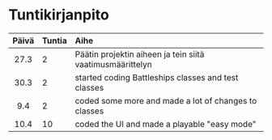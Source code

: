 # Tuntikirjanpito

|Päivä|Tuntia|Aihe|
|:----:|:-----|:-----|
|27.3|2|Päätin projektin aiheen ja tein siitä vaatimusmäärittelyn|
|30.3|2|started coding Battleships classes and test classes|
|9.4|2|coded some more and made a lot of changes to classes|
|10.4|10|coded the UI and made a playable "easy mode"|